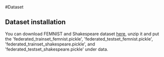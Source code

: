 #Dataset
## Dataset installation

You can download FEMNIST and Shakespeare dataset [here](https://drive.google.com/file/d/1NfmKUFeDogD6DlXkbyhbXI197F3ZfZ02/view?usp=sharing), unzip it and put the 'federated_trainset_femnist.pickle', 'federated_testset_femnist.pickle', 'federated_trainset_shakespeare.pickle', and 'federated_testset_shakespeare.pickle' under data.
